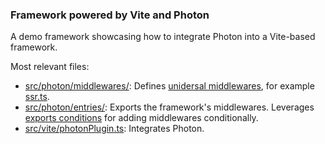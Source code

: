 ### Framework powered by Vite and Photon

A demo framework showcasing how to integrate Photon into a Vite-based framework.

Most relevant files:
- [src/photon/middlewares/](./src/photon/middlewares): Defines [unidersal middlewares](https://github.com/magne4000/universal-middleware), for example [ssr.ts](./src/photon/middlewares/ssr.ts).
- [src/photon/entries/](./src/photon/entries): Exports the framework's middlewares. Leverages [exports conditions](./package.json) for adding middlewares conditionally.
- [src/vite/photonPlugin.ts](./src/vite/photonPlugin.ts): Integrates Photon.
